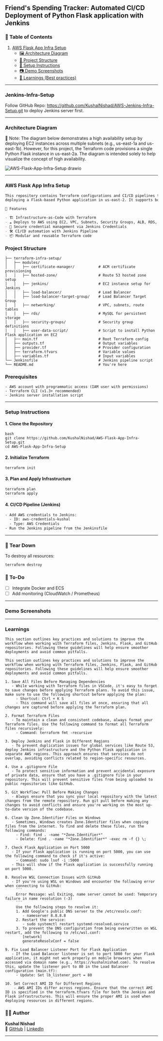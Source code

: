 ## Friend's Spending Tracker: Automated CI/CD Deployment of Python Flask application with Jenkins

### 📑 Table of Contents
1. [AWS Flask App Infra Setup](#AWS-Flask-App-Infra-Setup)
   - [🖼️ Architecture Diagram](#Architecture-Diagram)
   - [📁 Project Structure](#Project-Structure)
   - [🔧 Setup Instructions](#Setup-Instructions)
   - [📷 Demo Screenshots](#Demo-Screenshots)
   - [🧠 Learnings (Best practices)](#Learnings)
     
---
### Jenkins-Infra-Setup
Follow GitHub Repo: https://github.com/KushalNishad/AWS-Jenkins-Infra-Setup.git to deploy Jenkins server first.

---

### Architecture Diagram
📝 Note: The diagram below demonstrates a high availability setup by deploying EC2 instances across multiple subnets (e.g., us-east-1a and us-east-1b). However, for this project, the Terraform code provisions a single Python Flask instance in us-east-2a. The diagram is intended solely to help visualize the concept of high availability.

![AWS-Flask-App-Infra-Setup drawio](AWS-Flask-App-Infra-Setup_v2.drawio.png)

---

### AWS Flask App Infra Setup
```markdown
This repository contains Terraform configurations and CI/CD pipelines to provision and manage AWS infrastructure for
deploying a Flask-based Python application in us-east-2. It supports both automated provisioning and deployment using Jenkins.

🚀 Features

- 🏗️ Infrastructure-as-Code with Terraform
- ☁️ Deploys to AWS using EC2, VPC, Subnets, Security Groups, ALB, RDS, Route 53, and Certificate Manager
- 🔐 Secure credential management via Jenkins Credentials
- 🛠️ CI/CD automation with Jenkins Pipeline
- 📦 Modular and reusable Terraform code
```

### Project Structure
```
├── terraform-infra-setup/
│   ├── modules/
│   │   ├── certificate-manager/           # ACM certificate provisioning
│   │   ├── hosted-zone/                   # Route 53 hosted zone setup
│   │   ├── jenkins/                       # EC2 instance setup for Jenkins
│   │   ├── load-balancer/                 # Load Balancer
│   │   ├── load-balancer-target-group/    # Load Balancer Target Group
│   │   ├── networking/                    # VPC, subnets, route tables
│   │   ├── rds/                           # MySQL for persistent storage
│   │   ├── security-groups/               # Security group definitions
│   │   ├── user-data-script/              # Script to install Python Flask application on EC2
│   ├── main.tf                            # Root Terraform config
│   ├── outputs.tf                         # Output variables
│   ├── provider.tf                        # Provider configuration
│   ├── terraform.tfvars                   # Variable values
│   ├── variables.tf                       # Input variables
└── Jenkinsfile                            # Jenkins pipeline script
└── README.md                              # You're here

```
### Prerequisites
```
- AWS account with programmatic access (IAM user with permissions)
- Terraform CLI (v1.3+ recommended)
- Jenkins server installation script
```
---

### Setup Instructions

#### 1. Clone the Repository
```
bash
git clone https://github.com/KushalNishad/AWS-Flask-App-Infra-Setup.git
cd AWS-Flask-App-Infra-Setup
```

#### 2. Initialize Terraform
```bash
terraform init
```

#### 3. Plan and Apply Infrastructure
```bash
terraform plan
terraform apply
```

#### 4. CI/CD Pipeline (Jenkins)
```bash
- Add AWS credentials to Jenkins:
  - ID: aws-credentials-kushal
  - Type: AWS Credentials
- Run the Jenkins pipeline from the Jenkinsfile
```
---

### 🧹 Tear Down

To destroy all resources:
```bash
terraform destroy
```

### 📝 To-Do

- [ ] Integrate Docker and ECS
- [ ] Add monitoring (CloudWatch / Prometheus)

---
### Demo Screenshots

---

### Learnings
```
This section outlines key practices and solutions to improve the workflow when working with Terraform files, Jenkins, Flask, and GitHub repositories. Following these guidelines will help ensure smoother deployments and avoid common pitfalls.

This section outlines key practices and solutions to improve the workflow when working with Terraform files, Jenkins, Flask, and GitHub repositories. Following these guidelines will help ensure smoother deployments and avoid common pitfalls.

1. Save All Files Before Managing Dependencies
   - While working with Terraform files in VSCode, it's easy to forget to save changes before applying Terraform plans. To avoid this issue, make sure to use the following shortcut before applying the plan:
     - Shortcut: Ctrl + K S
     - This command will save all files at once, ensuring that all changes are captured before applying the Terraform plan.

2. Format Terraform Files
   - To maintain a clean and consistent codebase, always format your Terraform files. Use the following command to format all Terraform files recursively:
     - Command: terraform fmt -recursive

3. Deploy Jenkins and Flask in Different Regions
   - To prevent duplication issues for global services like Route 53, deploy Jenkins infrastructure and the Python Flask application in separate AWS regions. This approach ensures that services do not overlap, avoiding conflicts related to region-specific resources.

4. Use a .gitignore File
   - To protect sensitive information and prevent accidental exposure of private data, ensure that you have a .gitignore file in your repository. This will prevent sensitive files from being uploaded to public repositories like GitHub.

5. Git Workflow: Pull Before Making Changes
   - Always ensure that you sync your local repository with the latest changes from the remote repository. Run git pull before making any changes to avoid conflicts and ensure you're working on the most up-to-date version of the codebase.

6. Clean Up Zone.Identifier Files on Windows
   - Sometimes, Windows creates Zone.Identifier files when copying files from the internet. To find and delete these files, run the following commands:
     - Find: find . -name "*Zone.Identifier*"
     - Delete: find . -name "*Zone.Identifier*" -exec rm -f {} \;

7. Check Flask Application on Port 5000
   - If your Flask application is running on port 5000, you can use the following command to check if it's active:
     - Command: sudo lsof -i :5000
   - This will show if the Flask application is successfully running on port 5000.

8. Resolve WSL Connection Issues with GitHub
   - If you're using WSL on Windows and encounter the following error when connecting to GitHub:
     ```
     Error Message: wsl Exiting, name server cannot be used: Temporary failure in name resolution (-3)
     ```
     Use the following steps to resolve it:
     1. Add Google's public DNS server to the /etc/resolv.conf:
        - nameserver 8.8.8.8
     2. Restart the service:
        - sudo systemctl restart systemd-resolved.service
     3. To prevent the DNS configuration from being overwritten on WSL restart, add the following to /etc/wsl.conf:
        [network]
        generateResolvConf = false

9. Fix Load Balancer Listener Port for Flask Application
   - If the Load Balancer listener is set to port 5000 for your Flask application, it might not work properly on mobile browsers when accessed via domain name (e.g., https://kushalnishad.com). To resolve this, update the listener port to 80 in the Load Balancer configuration (main.tf):
     - Update: Set lb_listener_port = 80

10. Set Correct AMI ID for Different Regions
    - AWS AMI IDs differ across regions. Ensure that the correct AMI ID is specified in the terraform.tfvars file for both the Jenkins and Flask infrastructures. This will ensure the proper AMI is used when deploying resources in different regions.
```

### 🙋‍♂️ Author
**Kushal Nishad**  
🔗 [GitHub](https://github.com/KushalNishad) | [LinkedIn](https://www.linkedin.com/in/kushal-nishad/)

---
